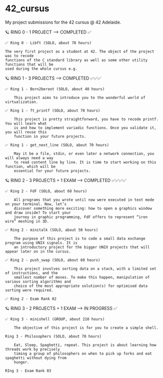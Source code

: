 # 42_cursus

My project submissions for the 42 cursus @ 42 Adelaide.

🪐 RING 0 - 1 PROJECT --> COMPLETED ✅

    ✅ Ring 0 - Libft (SOLO, about 70 hours)

    The very first project as a student at 42. The object of the project was to recode 
    functions of the C standard library as well as some other utility functions that will be 
    used during the whole cursus e.g.

🪐 RING 1 - 3 PROJECTS --> COMPLETED ✅✅✅

    ✅ Ring 1 - Born2beroot (SOLO, about 40 hours)

        This project aims to introduce you to the wonderful world of virtualization. 

    ✅ Ring 1 - ft_printf (SOLO, about 70 hours)

        This project is pretty straightforward, you have to recode printf. You will learn what 
        is and how to implement variadic functions. Once you validate it, you will reuse this 
        function in your future projects. 

    ✅ Ring 1 - get_next_line (SOLO, about 70 hours)

        May it be a file, stdin, or even later a network connection, you will always need a way
        to read content line by line. It is time to start working on this function, which will be 
        essential for your future projects.

🪐 RING 2 - 3 PROJECTS + 1 EXAM --> COMPLETED ✅✅✅✅

    ✅ Ring 2 - FdF (SOLO, about 60 hours)

        All programs that you wrote until now were executed in text mode on your terminal. Now, let’s 
        discover something more exciting: how to open a graphics window and draw inside? To start your 
        journey in graphic programming, FdF offers to represent “iron wire” meshing in 3D. 

    ✅ Ring 2 - minitalk (SOLO, about 50 hours)

        The purpose of this project is to code a small data exchange program using UNIX signals. It is
        an introductory project for the bigger UNIX projects that will appear later on in the cursus. 

    ✅ Ring 2 - push_swap (SOLO, about 60 hours)

        This project involves sorting data on a stack, with a limited set of instructions, and the 
        smallest number of moves. To make this happen, manipulation of various sorting algorithms and 
        choice of the most appropriate solution(s) for optimised data sorting were required. 

    ✅ Ring 2 - Exam Rank 02

🪐 RING 3 - 2 PROJECTS + 1 EXAM --> IN PROGRESS ✅

    ✅ Ring 3 - minishell (GROUP, about 210 hours)

        The objective of this project is for you to create a simple shell. 

    Ring 3 - Philosophers (SOLO, about 70 hours)

        Eat, Sleep, Spaghetti, repeat. This project is about learning how threads work by precisely 
        timing a group of philosophers on when to pick up forks and eat spaghetti without dying from 
        hunger. 

    RIng 3 - Exam Rank 03


